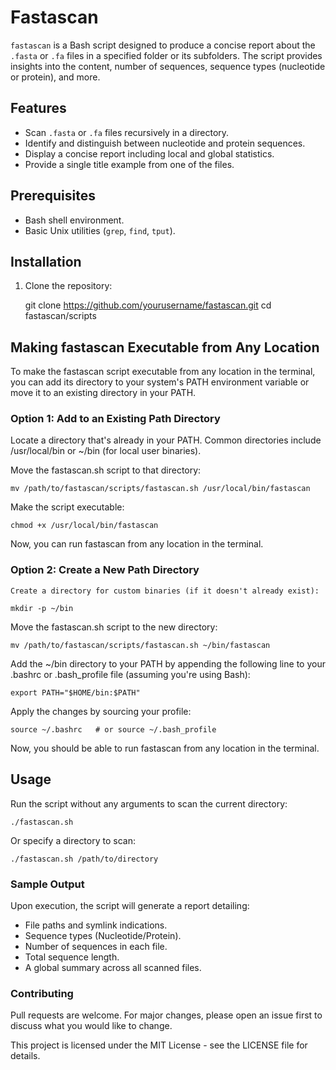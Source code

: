 # Fastascan

`fastascan` is a Bash script designed to produce a concise report about the `.fasta` or `.fa` files in a specified folder or its subfolders. The script provides insights into the content, number of sequences, sequence types (nucleotide or protein), and more.

## Features

- Scan `.fasta` or `.fa` files recursively in a directory.
- Identify and distinguish between nucleotide and protein sequences.
- Display a concise report including local and global statistics.
- Provide a single title example from one of the files.

## Prerequisites

- Bash shell environment.
- Basic Unix utilities (`grep`, `find`, `tput`).

## Installation

1. Clone the repository:

   git clone https://github.com/yourusername/fastascan.git
   cd fastascan/scripts


## Making fastascan Executable from Any Location

To make the fastascan script executable from any location in the terminal, you can add its directory to your system's PATH environment variable or move it to an existing directory in your PATH.

### Option 1: Add to an Existing Path Directory

Locate a directory that's already in your PATH. Common directories include /usr/local/bin or ~/bin (for local user binaries).

Move the fastascan.sh script to that directory:

    mv /path/to/fastascan/scripts/fastascan.sh /usr/local/bin/fastascan

Make the script executable:

    chmod +x /usr/local/bin/fastascan

Now, you can run fastascan from any location in the terminal.

### Option 2: Create a New Path Directory

    Create a directory for custom binaries (if it doesn't already exist):

    mkdir -p ~/bin

Move the fastascan.sh script to the new directory:

    mv /path/to/fastascan/scripts/fastascan.sh ~/bin/fastascan

Add the ~/bin directory to your PATH by appending the following line to your .bashrc or .bash_profile file (assuming you're using Bash):

    export PATH="$HOME/bin:$PATH"

Apply the changes by sourcing your profile:

    source ~/.bashrc   # or source ~/.bash_profile

Now, you should be able to run fastascan from any location in the terminal.

## Usage

Run the script without any arguments to scan the current directory:

    ./fastascan.sh

Or specify a directory to scan:

    ./fastascan.sh /path/to/directory

### Sample Output

Upon execution, the script will generate a report detailing:

- File paths and symlink indications.
- Sequence types (Nucleotide/Protein).
- Number of sequences in each file.
- Total sequence length.
- A global summary across all scanned files.

### Contributing

Pull requests are welcome. For major changes, please open an issue first to discuss what you would like to change.


This project is licensed under the MIT License - see the LICENSE file for details.
